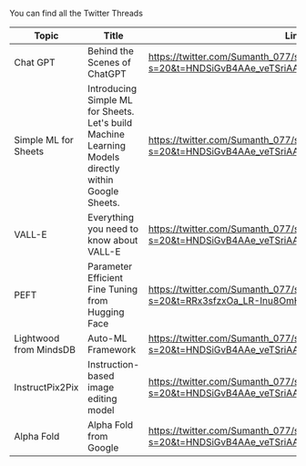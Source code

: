 You can find all the Twitter Threads




|  Topic | Title | Link |
|------------- | ------------- | ------------- |
| Chat GPT    |Behind the Scenes of ChatGPT|https://twitter.com/Sumanth_077/status/1610267246231965696?s=20&t=HNDSiGvB4AAe_veTSriAAQ|
| Simple ML for Sheets    |Introducing Simple ML for Sheets. Let's build Machine Learning Models directly within Google Sheets.|https://twitter.com/Sumanth_077/status/1613083118235422721?s=20&t=HNDSiGvB4AAe_veTSriAAQ|
| VALL-E    |Everything you need to know about VALL-E|https://twitter.com/Sumanth_077/status/1614243440589680641?s=20&t=HNDSiGvB4AAe_veTSriAAQ|
| PEFT     |Parameter Efficient Fine Tuning from Hugging Face|https://twitter.com/Sumanth_077/status/1625774615753629696?s=20&t=RRx3sfzxOa_LR-Inu8OmHA|
| Lightwood from MindsDB    |Auto-ML Framework|https://twitter.com/Sumanth_077/status/1623691038270578688?s=20&t=HNDSiGvB4AAe_veTSriAAQ|
| InstructPix2Pix    |Instruction-based image editing model|https://twitter.com/Sumanth_077/status/1621880797023313923?s=20&t=HNDSiGvB4AAe_veTSriAAQ|
| Alpha Fold    |Alpha Fold from Google|https://twitter.com/Sumanth_077/status/1578271426942943233?s=20&t=HNDSiGvB4AAe_veTSriAAQ|
